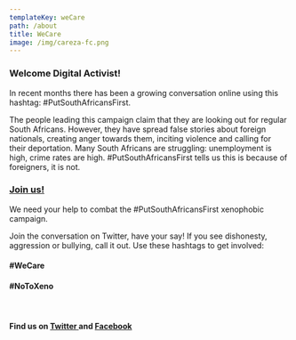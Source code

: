 ```yaml
---
templateKey: weCare
path: /about
title: WeCare
image: /img/careza-fc.png
---
```


<h3><strong>Welcome Digital Activist!</strong></h3>
<p>In recent months there has been a growing conversation online using this hashtag: #PutSouthAfricansFirst.</p>
<p>The people leading this campaign claim that they are looking out for regular South Africans. However, they have spread false stories about foreign nationals, creating anger towards them, inciting violence and calling for their deportation. Many South Africans are struggling: unemployment is high, crime rates are high. #PutSouthAfricansFirst tells us this is because of foreigners, it is not.</p>
<h3><strong><a href="https://www.careza.co.za/join/">Join us!</a></strong></h3>
<p>We need your help to combat the #PutSouthAfricansFirst xenophobic campaign.</p>
<p>Join the conversation on Twitter, have your say! If you see dishonesty, aggression or bullying, call it out. Use these hashtags to get involved:</p>
<h4 class="hashtagBig">#WeCare</h4>
<h4 class="hashtagBig">#NoToXeno</h4>
<br/>
<h4>Find us on <a href="https://twitter.com/wecareza" target="_blank">Twitter </a>and&nbsp;<a href="https://www.facebook.com/careZASocial/" target="_blank">Facebook</a></h4>

